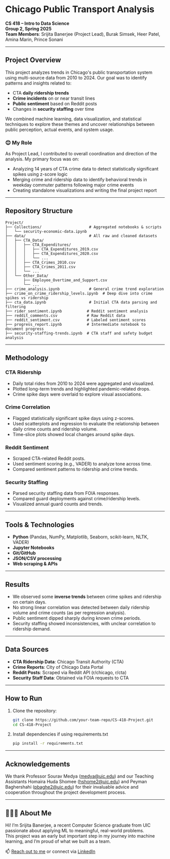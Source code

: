 # Chicago Public Transport Analysis

**CS 418 – Intro to Data Science**  
**Group 2, Spring 2025**  
**Team Members**: Srijita Banerjee (Project Lead), Burak Simsek, Heer Patel, Amina Marin, Prince Sonani

---

## Project Overview

This project analyzes trends in Chicago's public transportation system using multi-source data from 2010 to 2024. Our goal was to identify patterns and insights related to:

- CTA **daily ridership trends**
- **Crime incidents** on or near transit lines
- **Public sentiment** based on Reddit posts
- Changes in **security staffing** over time

We combined machine learning, data visualization, and statistical techniques to explore these themes and uncover relationships between public perception, actual events, and system usage.

### 😊 My Role

As Project Lead, I contributed to overall coordination and direction of the analysis. My primary focus was on:

- Analyzing 14 years of CTA crime data to detect statistically significant spikes using z-score logic
- Merging crime and ridership data to identify behavioral trends in weekday commuter patterns following major crime events
- Creating standalone visualizations and writing the final project report

---

## Repository Structure

```
Project/
├── Collections/                     # Aggregated notebooks & scripts
│   └── security-economic-data.ipynb
├── data/                            # All raw and cleaned datasets
│   ├── CTA_Data/
│   │   ├── CTA_Expenditures/
│   │   │   ├── CTA_Expenditures_2019.csv
│   │   │   ├── CTA_Expenditures_2020.csv
│   │   │   └── ...                 
│   │   ├── CTA_Crimes_2010.csv
│   │   ├── CTA_Crimes_2011.csv
│   │   └── ...
│   └── Other_Data/
│       ├── Employee_Overtime_and_Support.csv
│       └── ...
├── crime_analysis.ipynb             # General crime trend exploration
├── crime_on_crime_ridership_levels.ipynb  # Deep dive into crime spikes vs ridership
├── cta_data.ipynb                   # Initial CTA data parsing and filtering
├── rider_sentiment.ipynb           # Reddit sentiment analysis
├── reddit_comments.csv             # Raw Reddit data
├── reddit_sentiment.csv            # Labeled sentiment scores
├── progress_report.ipynb           # Intermediate notebook to document progress
├── security-staffing-trends.ipynb  # CTA staff and safety budget analysis
```




---

## Methodology

### CTA Ridership
- Daily total rides from 2010 to 2024 were aggregated and visualized.
- Plotted long-term trends and highlighted pandemic-related drops.
- Crime spike days were overlaid to explore visual associations.

### Crime Correlation
- Flagged statistically significant spike days using z-scores.
- Used scatterplots and regression to evaluate the relationship between daily crime counts and ridership volume.
- Time-slice plots showed local changes around spike days.

### Reddit Sentiment
- Scraped CTA-related Reddit posts.
- Used sentiment scoring (e.g., VADER) to analyze tone across time.
- Compared sentiment patterns to ridership and crime trends.

### Security Staffing
- Parsed security staffing data from FOIA responses.
- Compared guard deployments against crime/ridership levels.
- Visualized annual guard counts and trends.

---

## Tools & Technologies

- **Python** (Pandas, NumPy, Matplotlib, Seaborn, scikit-learn, NLTK, VADER)
- **Jupyter Notebooks**
- **Git/GitHub**
- **JSON/CSV processing**
- **Web scraping & APIs**

---

## Results

- We observed some **inverse trends** between crime spikes and ridership on certain days.
- No strong linear correlation was detected between daily ridership volume and crime counts (as per regression analysis).
- Public sentiment dipped sharply during known crime periods.
- Security staffing showed inconsistencies, with unclear correlation to ridership demand.

---

## Data Sources

- **CTA Ridership Data**: Chicago Transit Authority (CTA)
- **Crime Reports**: City of Chicago Data Portal
- **Reddit Posts**: Scraped via Reddit API (r/chicago, r/cta)
- **Security Staff Data**: Obtained via FOIA requests to CTA

---

## How to Run

1. Clone the repository:
   ```bash
   git clone https://github.com/your-team-repo/CS-418-Project.git
   cd CS-418-Project

2. Install dependencies if using requirements.txt
   ```bash
   pip install -r requirements.txt


---

## Acknowledgements
We thank Professor Sourav Medya (medya@uic.edu) and our Teaching Assistants Homaira Huda Shomee (hshome2@uic.edu) and  Peyman Baghershahi (pbaghe2@uic.edu) for their invaluable advice and cooperation throughout the project development process. 

---

## 🙋‍♀️😊 About Me
Hi! I’m Srijita Banerjee, a recent Computer Science graduate from UIC passionate about applying ML to meaningful, real-world problems.  
This project was an early but important step in my journey into machine learning, and I’m proud of what we built as a team.

📫 [Reach out to me](mailto:banerjeesrj@gmail.com) or connect via [LinkedIn](https://www.linkedin.com/in/srijitabanerjee)



